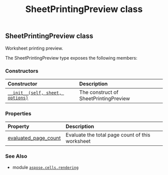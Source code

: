﻿---
title: SheetPrintingPreview class
second_title: Aspose.Cells for Python via .NET API References
description: 
type: docs
weight: 120
url: /aspose.cells.rendering/sheetprintingpreview/
is_root: false
---

## SheetPrintingPreview class

Worksheet printing preview.



The SheetPrintingPreview type exposes the following members:

### Constructors
| Constructor | Description |
| :- | :- |
| [`__init__(self, sheet, options)`](/cells/python-net/aspose.cells.rendering/sheetprintingpreview/__init__/#aspose.cells.worksheet-aspose.cells.rendering.imageorprintoptions) | The construct of SheetPrintingPreview |


### Properties
| Property | Description |
| :- | :- |
| [evaluated_page_count](/cells/python-net/aspose.cells.rendering/sheetprintingpreview/evaluated_page_count) | Evaluate the total page count of this worksheet |



### See Also
* module [`aspose.cells.rendering`](..)
